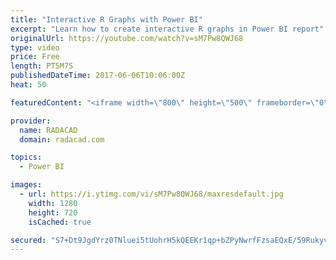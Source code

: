 ```yaml
---
title: "Interactive R Graphs with Power BI"
excerpt: "Learn how to create interactive R graphs in Power BI report"
originalUrl: https://youtube.com/watch?v=sM7Pw8QWJ68
type: video
price: Free
length: PT5M7S
publishedDateTime: 2017-06-06T10:06:00Z
heat: 50

featuredContent: "<iframe width=\"800\" height=\"500\" frameborder=\"0\" src=\"https://www.youtube.com/embed/sM7Pw8QWJ68\" allow=\"accelerometer; autoplay; encrypted-media; gyroscope; picture-in-picture\" allowfullscreen></iframe>"

provider:
  name: RADACAD
  domain: radacad.com

topics:
  - Power BI

images:
  - url: https://i.ytimg.com/vi/sM7Pw8QWJ68/maxresdefault.jpg
    width: 1280
    height: 720
    isCached: true

secured: "S7+Dt9JgdYrz0TNluei5tUohrH5kQEEKr1qp+bZPyNwrfFzsaEQxE/59Rukyv3bbmUsgrYRmWP24hn5Jxq4treIMnuOUYLtO2T9Oyz6N/uECjHBiFHFyDBFE3/x+/c4afup9gPh16vPNduM2gq0wUMCVPZdbZuATEmXYOq9ifzLHb8v5n23/du7LC67IOAstyEkOFSBAUaijI8C30E0Kg/+CkaqCEZTfuwOOlOzxrh/KUg4dqo1LtP3rT2ndj1cxFyl+7V1lWrywKJ/T70fdapgiGn7tyij7Ej6mY+cZEh+Xv5NN2WZ0XrwFLsGSTOTyx+wSpPOhmD11Ad6jv4kdiWXDpZBFyQFEhNB7hCBipfhALpHeoprWAZ0HZq6T14R0ItV+L669VAQUtdxLl49AYSCl8TyIbYgr0AotcBI+wZs=;7rv47t4W2KmBIJkcWcNKNg=="
---
```


